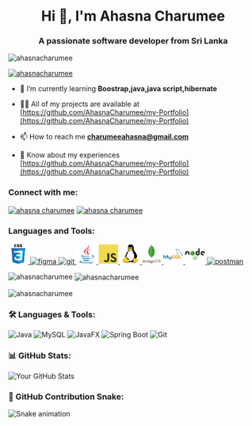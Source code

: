 <h1 align="center">Hi 👋, I'm Ahasna Charumee</h1>
<h3 align="center">A passionate software developer from Sri Lanka</h3>

<p align="left"> <img src="https://komarev.com/ghpvc/?username=ahasnacharumee&label=Profile%20views&color=0e75b6&style=flat" alt="ahasnacharumee" /> </p>

<p align="left"> <a href="https://github.com/ryo-ma/github-profile-trophy"><img src="https://github-profile-trophy.vercel.app/?username=ahasnacharumee" alt="ahasnacharumee" /></a> </p>

- 🌱 I’m currently learning **Boostrap,java,java script,hibernate**

- 👨‍💻 All of my projects are available at [https://github.com/AhasnaCharumee/my-Portfolio](https://github.com/AhasnaCharumee/my-Portfolio)

- 📫 How to reach me **charumeeahasna@gmail.com**

- 📄 Know about my experiences [https://github.com/AhasnaCharumee/my-Portfolio](https://github.com/AhasnaCharumee/my-Portfolio)

<h3 align="left">Connect with me:</h3>
<p align="left">
<a href="https://linkedin.com/in/ahasna charumee" target="blank"><img align="center" src="https://raw.githubusercontent.com/rahuldkjain/github-profile-readme-generator/master/src/images/icons/Social/linked-in-alt.svg" alt="ahasna charumee" height="30" width="40" /></a>
<a href="https://fb.com/ahasna charumee" target="blank"><img align="center" src="https://raw.githubusercontent.com/rahuldkjain/github-profile-readme-generator/master/src/images/icons/Social/facebook.svg" alt="ahasna charumee" height="30" width="40" /></a>
</p>

<h3 align="left">Languages and Tools:</h3>
<p align="left"> <a href="https://www.w3schools.com/css/" target="_blank" rel="noreferrer"> <img src="https://raw.githubusercontent.com/devicons/devicon/master/icons/css3/css3-original-wordmark.svg" alt="css3" width="40" height="40"/> </a> <a href="https://www.figma.com/" target="_blank" rel="noreferrer"> <img src="https://www.vectorlogo.zone/logos/figma/figma-icon.svg" alt="figma" width="40" height="40"/> </a> <a href="https://git-scm.com/" target="_blank" rel="noreferrer"> <img src="https://www.vectorlogo.zone/logos/git-scm/git-scm-icon.svg" alt="git" width="40" height="40"/> </a> <a href="https://www.java.com" target="_blank" rel="noreferrer"> <img src="https://raw.githubusercontent.com/devicons/devicon/master/icons/java/java-original.svg" alt="java" width="40" height="40"/> </a> <a href="https://developer.mozilla.org/en-US/docs/Web/JavaScript" target="_blank" rel="noreferrer"> <img src="https://raw.githubusercontent.com/devicons/devicon/master/icons/javascript/javascript-original.svg" alt="javascript" width="40" height="40"/> </a> <a href="https://www.linux.org/" target="_blank" rel="noreferrer"> <img src="https://raw.githubusercontent.com/devicons/devicon/master/icons/linux/linux-original.svg" alt="linux" width="40" height="40"/> </a> <a href="https://www.mongodb.com/" target="_blank" rel="noreferrer"> <img src="https://raw.githubusercontent.com/devicons/devicon/master/icons/mongodb/mongodb-original-wordmark.svg" alt="mongodb" width="40" height="40"/> </a> <a href="https://www.mysql.com/" target="_blank" rel="noreferrer"> <img src="https://raw.githubusercontent.com/devicons/devicon/master/icons/mysql/mysql-original-wordmark.svg" alt="mysql" width="40" height="40"/> </a> <a href="https://nodejs.org" target="_blank" rel="noreferrer"> <img src="https://raw.githubusercontent.com/devicons/devicon/master/icons/nodejs/nodejs-original-wordmark.svg" alt="nodejs" width="40" height="40"/> </a> <a href="https://postman.com" target="_blank" rel="noreferrer"> <img src="https://www.vectorlogo.zone/logos/getpostman/getpostman-icon.svg" alt="postman" width="40" height="40"/> </a> </p>

<p><img align="left" src="https://github-readme-stats.vercel.app/api/top-langs?username=ahasnacharumee&show_icons=true&locale=en&layout=compact" alt="ahasnacharumee" /></p>

<p>&nbsp;<img align="center" src="https://github-readme-stats.vercel.app/api?username=ahasnacharumee&show_icons=true&locale=en" alt="ahasnacharumee" /></p>

<p><img align="center" src="https://github-readme-streak-stats.herokuapp.com/?user=ahasnacharumee&" alt="ahasnacharumee" /></p>


### 🛠️ Languages & Tools:
![Java](https://img.shields.io/badge/Java-ED8B00?style=for-the-badge&logo=java&logoColor=white)
![MySQL](https://img.shields.io/badge/MySQL-00000F?style=for-the-badge&logo=mysql&logoColor=white)
![JavaFX](https://img.shields.io/badge/JavaFX-007396?style=for-the-badge&logo=java&logoColor=white)
![Spring Boot](https://img.shields.io/badge/Spring_Boot-6DB33F?style=for-the-badge&logo=spring-boot&logoColor=white)
![Git](https://img.shields.io/badge/Git-F05032?style=for-the-badge&logo=git&logoColor=white)

### 📊 GitHub Stats:
![Your GitHub Stats](https://github-readme-stats.vercel.app/api?username=your-github-username&show_icons=true&theme=tokyonight)

### 🔄 GitHub Contribution Snake:
![Snake animation](https://github.com/your-github-username/your-github-username/blob/output/github-contribution-grid-snake.svg)
